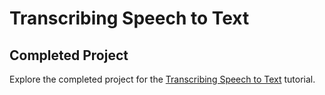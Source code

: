 # Transcribing Speech to Text
## Completed Project

Explore the completed project for the [Transcribing Speech to Text](https://developer.apple.com/tutorials/app-dev-training/transcribing-speech-to-text) tutorial.


